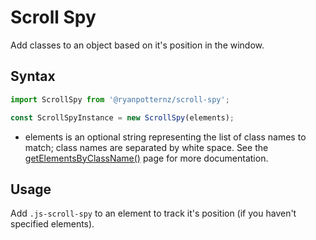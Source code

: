 Scroll Spy
==========

Add classes to an object based on it's position in the window.

Syntax
------

```javascript
import ScrollSpy from '@ryanpotternz/scroll-spy';

const ScrollSpyInstance = new ScrollSpy(elements);
```

* elements is an optional string representing the list of class names to match; class names are separated by white space. See the [getElementsByClassName()](https://developer.mozilla.org/en-US/docs/Web/API/Document/getElementsByClassName) page for more documentation.

Usage
-----

Add `.js-scroll-spy` to an element to track it's position (if you haven't specified elements).